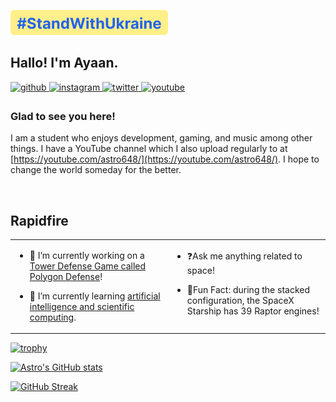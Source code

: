 [![Stand With Ukraine](https://raw.githubusercontent.com/vshymanskyy/StandWithUkraine/main/badges/StandWithUkraine.svg)](https://stand-with-ukraine.pp.ua)


## Hallo! I'm Ayaan.  
  

<a href="https://github.com/astro648" target="_blank">
<img src=https://img.shields.io/badge/github-%2324292e.svg?&style=for-the-badge&logo=github&logoColor=white alt=github style="margin-bottom: 5px;" />
</a>
<a href="https://instagram.com/astro648_yt" target="_blank">
<img src=https://img.shields.io/badge/instagram-%23000000.svg?&style=for-the-badge&logo=instagram&logoColor=white alt=instagram style="margin-bottom: 5px;" />
</a>
<a href="https://twitter.com/astro648_yt" target="_blank">
<img src=https://img.shields.io/badge/twitter-%2300acee.svg?&style=for-the-badge&logo=twitter&logoColor=white alt=twitter style="margin-bottom: 5px;" />
</a>
<a href="https://www.youtube.com/@Astro648" target="_blank">
<img src=https://img.shields.io/badge/youtube-%23EE4831.svg?&style=for-the-badge&logo=youtube&logoColor=white alt=youtube style="margin-bottom: 5px;" />
</a>  
  



### Glad to see you here!  
I am a student who enjoys development, gaming, and music among other things. I have a YouTube channel which I also upload regularly to at [https://youtube.com/astro648/](https://youtube.com/astro648/). I hope to change the world someday for the better.  
  

<br/>  


## Rapidfire  
<table><tr><td valign="top" width="50%">

- 🔭 I’m currently working on a [Tower Defense Game called Polygon Defense](https://github.com/astro648/Polygon-Defense)!
  

- 🌱 I’m currently learning [artificial intelligence and scientific computing](https://github.com/astro648/My-AI).  


</td><td valign="top" width="50%">

- ❓Ask me anything related to space!  
  

- 🚀Fun Fact: during the stacked configuration, the SpaceX Starship has 39 Raptor engines!  


</td></tr></table>  


[![trophy](https://github-profile-trophy.vercel.app/?username=astro648&theme=onedark)](https://github.com/ryo-ma/github-profile-trophy)


[![Astro's GitHub stats](https://github-readme-stats.vercel.app/api?username=astro648&theme=onedark)](https://github.com/anuraghazra/github-readme-stats)

[![GitHub Streak](https://github-readme-streak-stats.herokuapp.com?user=astro648&theme=onedark&date_format=M%20j%5B%2C%20Y%5D)](https://git.io/streak-stats)

<br/>  


  

<br/>  
  

<br/>  


<br />
